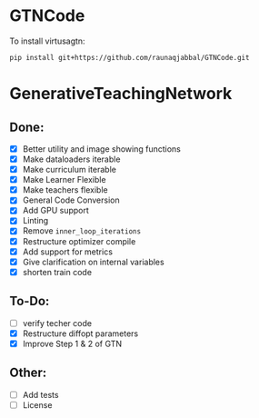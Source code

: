 # GTNCode

To install virtusagtn: 

```
pip install git+https://github.com/raunaqjabbal/GTNCode.git
```



# GenerativeTeachingNetwork

## Done:
-  [x]  Better utility and image showing functions
-  [x] Make dataloaders iterable
-  [x] Make curriculum iterable
-  [x] Make Learner Flexible 
-  [x] Make teachers flexible
-  [x] General Code Conversion
-  [x] Add GPU support
-  [x] Linting
-  [x] Remove ``inner_loop_iterations``
-  [x] Restructure optimizer compile
-  [x] Add support for metrics
-  [x] Give clarification on internal variables
-  [x] shorten train code

## To-Do:
-  [ ] verify techer code
-  [x] Restructure diffopt parameters
-  [x] Improve Step 1 & 2 of GTN

## Other:
-  [ ] Add tests
-  [ ] License
